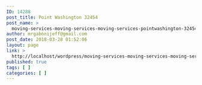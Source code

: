 ```yaml
---
ID: 14288
post_title: Point Washington 32454
post_name: >
  moving-services-moving-services-moving-services-pointwashington-32454
author: mrgabonijeff@gmail.com
post_date: 2018-03-28 01:52:06
layout: page
link: >
  http://localhost/wordpress/moving-services-moving-services-moving-services-pointwashington-32454/
published: true
tags: [ ]
categories: [ ]
---
```

